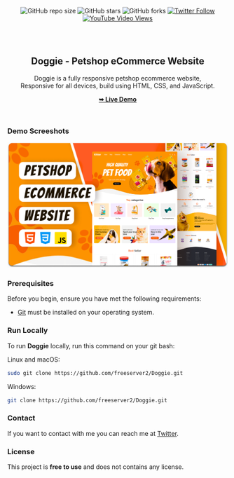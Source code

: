<div align="center">
  
  ![GitHub repo size](https://img.shields.io/github/repo-size/freeserver2/Doggie)
  ![GitHub stars](https://img.shields.io/github/stars/freeserver2/Doggie?style=social)
  ![GitHub forks](https://img.shields.io/github/forks/freeserver2/Doggie?style=social)
  [![Twitter Follow](https://img.shields.io/twitter/follow/freeserver2?style=social)](https://twitter.com/intent/follow?screen_name=freeserver2)
  [![YouTube Video Views](https://img.shields.io/youtube/views/xOCeFuhDocA?style=social)](https://youtu.be/xOCeFuhDocA)

  <br />
  <br />

  <h2 align="center">Doggie - Petshop eCommerce Website</h2>

  Doggie is a fully responsive petshop ecommerce website, <br />Responsive for all devices, build using HTML, CSS, and JavaScript.

  <a href="https://freeserver2.github.io/Doggie/"><strong>➥ Live Demo</strong></a>

</div>

<br />

### Demo Screeshots

![Doggie Desktop Demo](./readme-images/desktop.png "Desktop Demo")

### Prerequisites

Before you begin, ensure you have met the following requirements:

* [Git](https://git-scm.com/downloads "Download Git") must be installed on your operating system.

### Run Locally

To run **Doggie** locally, run this command on your git bash:

Linux and macOS:

```bash
sudo git clone https://github.com/freeserver2/Doggie.git
```

Windows:

```bash
git clone https://github.com/freeserver2/Doggie.git
```

### Contact

If you want to contact with me you can reach me at [Twitter](https://www.twitter.com/freeserver2).

### License

This project is **free to use** and does not contains any license.
